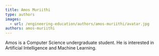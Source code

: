 ```yaml
---
title: Amos Muriithi
type: authors
images:
  - url: /engineering-education/authors/amos-muriithi/avatar.jpg
authors: amos-muriithi
---
```

Amos is a Computer Science undergraduate student. He is interested in Artificial Intelligence and Machine Learning.
